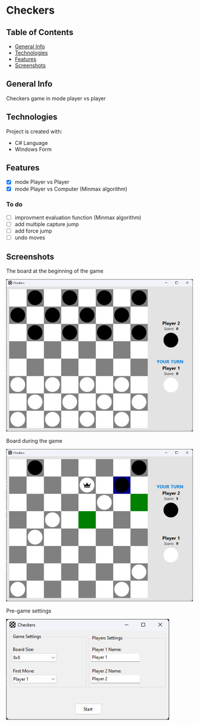 # Checkers

## Table of Contents
* [General Info](#general-info)
* [Technologies](#technologies)
* [Features](#features)
* [Screenshots](#screenshots)

## General Info
Checkers game in mode player vs player

## Technologies
Project is created with:
* C# Language
* Windows Form

## Features
- [x] mode Player vs Player
- [x] mode Player vs Computer (Minmax algorithm)

### To do
- [ ] improvment evaluation function (Minmax algorithm)
- [ ] add multiple capture jump
- [ ] add force jump
- [ ] undo moves

## Screenshots
The board at the beginning of the game

![board](./screenshots/board_start.png?raw=true "board-start")

Board during the game

![board](./screenshots/board_game.png?raw=true "board-game")

Pre-game settings

![board](./screenshots/setting.png?raw=true "board-settings")
